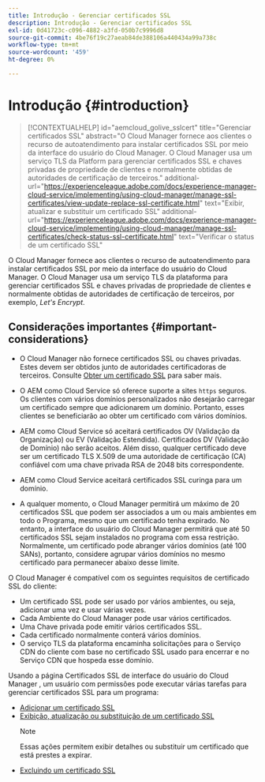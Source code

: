 ```yaml
---
title: Introdução - Gerenciar certificados SSL
description: Introdução - Gerenciar certificados SSL
exl-id: 0d41723c-c096-4882-a3fd-050b7c9996d8
source-git-commit: 4be76f19c27aeab84de388106a440434a99a738c
workflow-type: tm+mt
source-wordcount: '459'
ht-degree: 0%

---
```


# Introdução {#introduction}

>[!CONTEXTUALHELP]
>id="aemcloud_golive_sslcert"
>title="Gerenciar certificados SSL"
>abstract="O Cloud Manager fornece aos clientes o recurso de autoatendimento para instalar certificados SSL por meio da interface do usuário do Cloud Manager. O Cloud Manager usa um serviço TLS da Platform para gerenciar certificados SSL e chaves privadas de propriedade de clientes e normalmente obtidas de autoridades de certificação de terceiros."
>additional-url="https://experienceleague.adobe.com/docs/experience-manager-cloud-service/implementing/using-cloud-manager/manage-ssl-certificates/view-update-replace-ssl-certificate.html" text="Exibir, atualizar e substituir um certificado SSL"
>additional-url="https://experienceleague.adobe.com/docs/experience-manager-cloud-service/implementing/using-cloud-manager/manage-ssl-certificates/check-status-ssl-certificate.html" text="Verificar o status de um certificado SSL"


O Cloud Manager fornece aos clientes o recurso de autoatendimento para instalar certificados SSL por meio da interface do usuário do Cloud Manager. O Cloud Manager usa um serviço TLS da plataforma para gerenciar certificados SSL e chaves privadas de propriedade de clientes e normalmente obtidas de autoridades de certificação de terceiros, por exemplo, *Let&#39;s Encrypt*.

## Considerações importantes {#important-considerations}

* O Cloud Manager não fornece certificados SSL ou chaves privadas. Estes devem ser obtidos junto de autoridades certificadoras de terceiros. Consulte [Obter um certificado SSL](/help/implementing/cloud-manager/managing-ssl-certifications/get-ssl-certificate.md) para saber mais.

* O AEM como Cloud Service só oferece suporte a sites `https` seguros. Os clientes com vários domínios personalizados não desejarão carregar um certificado sempre que adicionarem um domínio. Portanto, esses clientes se beneficiarão ao obter um certificado com vários domínios.

* AEM como Cloud Service só aceitará certificados OV (Validação da Organização) ou EV (Validação Estendida). Certificados DV (Validação de Domínio) não serão aceitos. Além disso, qualquer certificado deve ser um certificado TLS X.509 de uma autoridade de certificação (CA) confiável com uma chave privada RSA de 2048 bits correspondente.

* AEM como Cloud Service aceitará certificados SSL curinga para um domínio.

* A qualquer momento, o Cloud Manager permitirá um máximo de 20 certificados SSL que podem ser associados a um ou mais ambientes em todo o Programa, mesmo que um certificado tenha expirado. No entanto, a interface do usuário do Cloud Manager permitirá que até 50 certificados SSL sejam instalados no programa com essa restrição. Normalmente, um certificado pode abranger vários domínios (até 100 SANs), portanto, considere agrupar vários domínios no mesmo certificado para permanecer abaixo desse limite.

O Cloud Manager é compatível com os seguintes requisitos de certificado SSL do cliente:

* Um certificado SSL pode ser usado por vários ambientes, ou seja, adicionar uma vez e usar várias vezes.
* Cada Ambiente do Cloud Manager pode usar vários certificados.
* Uma Chave privada pode emitir vários certificados SSL.
* Cada certificado normalmente conterá vários domínios.
* O serviço TLS da plataforma encaminha solicitações para o Serviço CDN do cliente com base no certificado SSL usado para encerrar e no Serviço CDN que hospeda esse domínio.

Usando a página Certificados SSL de interface do usuário do Cloud Manager , um usuário com permissões pode executar várias tarefas para gerenciar certificados SSL para um programa:

* [Adicionar um certificado SSL](/help/implementing/cloud-manager/managing-ssl-certifications/add-ssl-certificate.md)
* [Exibição, atualização ou substituição de um certificado SSL](/help/implementing/cloud-manager/managing-ssl-certifications/view-update-replace-ssl-certificate.md)
   >[!NOTE]
   >Essas ações permitem exibir detalhes ou substituir um certificado que está prestes a expirar.
* [Excluindo um certificado SSL](/help/implementing/cloud-manager/managing-ssl-certifications/delete-ssl-certificate.md)
